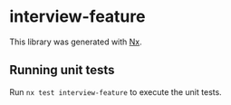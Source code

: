 # interview-feature

This library was generated with [Nx](https://nx.dev).

## Running unit tests

Run `nx test interview-feature` to execute the unit tests.
